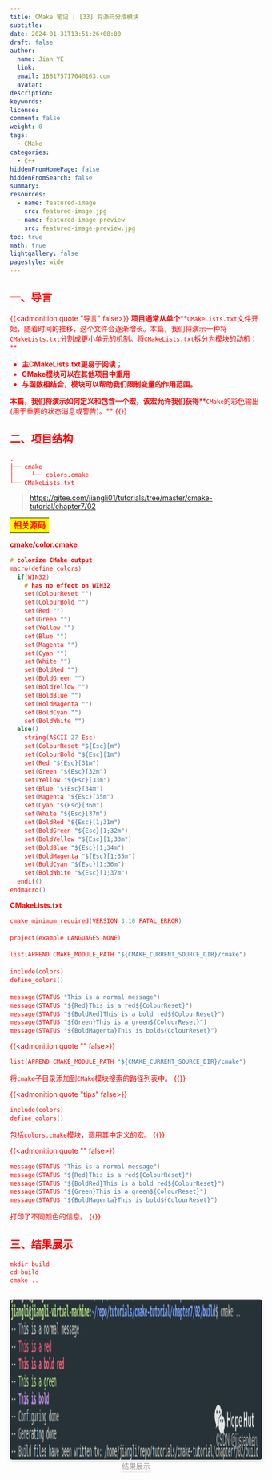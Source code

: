 ```yaml
---
title: CMake 笔记 | [33] 将源码分成模块
subtitle:
date: 2024-01-31T13:51:26+08:00
draft: false
author:
  name: Jian YE
  link:
  email: 18817571704@163.com
  avatar:
description:
keywords:
license:
comment: false
weight: 0
tags:
  - CMake
categories:
  - C++
hiddenFromHomePage: false
hiddenFromSearch: false
summary:
resources:
  - name: featured-image
    src: featured-image.jpg
  - name: featured-image-preview
    src: featured-image-preview.jpg
toc: true
math: true
lightgallery: false
pagestyle: wide
---
```


## 一、导言

{{<admonition quote "导言" false>}}
**项目通常从单个****`CMakeLists.txt`文件开始，随着时间的推移，这个文件会逐渐增长。本篇，我们将演示一种将`CMakeLists.txt`分割成更小单元的机制。将`CMakeLists.txt`拆分为模块的动机：**

- **主CMakeLists.txt更易于阅读；**
- **CMake模块可以在其他项目中重用**
- **与函数相结合，模块可以帮助我们限制变量的作用范围。**

**本篇，我们将演示如何定义和包含一个宏，该宏允许我们获得****`CMake`的彩色输出(用于重要的状态消息或警告)。**
{{</admonition>}}

## 二、项目结构

```shell
.
├── cmake
│     └── colors.cmake
└── CMakeLists.txt
```

> https://gitee.com/jiangli01/tutorials/tree/master/cmake-tutorial/chapter7/02



<table><body text=red><tr><td style="text-align:left;font-weight:bold" bgcolor=yellow><font size="3" color="red">相关源码</font></td></tr></body></table>



**cmake/color.cmake**

```c++
# colorize CMake output
macro(define_colors)
  if(WIN32)
    # has no effect on WIN32
    set(ColourReset "")
    set(ColourBold "")
    set(Red "")
    set(Green "")
    set(Yellow "")
    set(Blue "")
    set(Magenta "")
    set(Cyan "")
    set(White "")
    set(BoldRed "")
    set(BoldGreen "")
    set(BoldYellow "")
    set(BoldBlue "")
    set(BoldMagenta "")
    set(BoldCyan "")
    set(BoldWhite "")
  else()
    string(ASCII 27 Esc)
    set(ColourReset "${Esc}[m")
    set(ColourBold "${Esc}[1m")
    set(Red "${Esc}[31m")
    set(Green "${Esc}[32m")
    set(Yellow "${Esc}[33m")
    set(Blue "${Esc}[34m")
    set(Magenta "${Esc}[35m")
    set(Cyan "${Esc}[36m")
    set(White "${Esc}[37m")
    set(BoldRed "${Esc}[1;31m")
    set(BoldGreen "${Esc}[1;32m")
    set(BoldYellow "${Esc}[1;33m")
    set(BoldBlue "${Esc}[1;34m")
    set(BoldMagenta "${Esc}[1;35m")
    set(BoldCyan "${Esc}[1;36m")
    set(BoldWhite "${Esc}[1;37m")
  endif()
endmacro()
```

**CMakeLists.txt**

```c++
cmake_minimum_required(VERSION 3.10 FATAL_ERROR)

project(example LANGUAGES NONE)

list(APPEND CMAKE_MODULE_PATH "${CMAKE_CURRENT_SOURCE_DIR}/cmake")

include(colors)
define_colors()

message(STATUS "This is a normal message")
message(STATUS "${Red}This is a red${ColourReset}")
message(STATUS "${BoldRed}This is a bold red${ColourReset}")
message(STATUS "${Green}This is a green${ColourReset}")
message(STATUS "${BoldMagenta}This is bold${ColourReset}")
```

{{<admonition quote "" false>}}

```c++
list(APPEND CMAKE_MODULE_PATH "${CMAKE_CURRENT_SOURCE_DIR}/cmake")
```

将`cmake`子目录添加到`CMake`模块搜索的路径列表中。
{{</admonition>}}

{{<admonition quote "tips" false>}}
```c++
include(colors)
define_colors()
```

包括`colors.cmake`模块，调用其中定义的宏。
{{</admonition>}}

{{<admonition quote "" false>}}
```c++
message(STATUS "This is a normal message")
message(STATUS "${Red}This is a red${ColourReset}")
message(STATUS "${BoldRed}This is a bold red${ColourReset}")
message(STATUS "${Green}This is a green${ColourReset}")
message(STATUS "${BoldMagenta}This is bold${ColourReset}")
```

打印了不同颜色的信息。
{{</admonition>}}

## 三、结果展示

```shell
mkdir build
cd build
cmake ..
```

<br>
<center>
  <img src="images/3_01.png" width="640" height="320" align=center style="border-radius: 0.3125em; box-shadow: 0 2px 4px 0 rgba(34,36,38,.12),0 2px 10px 0 rgba(34,36,38,.08);">
  <br>
  <div style="color:orange; border-bottom: 1px solid #d9d9d9; display: inline-block; color: #999; padding: 2px;">结果展示</div>
</center>
<br>



